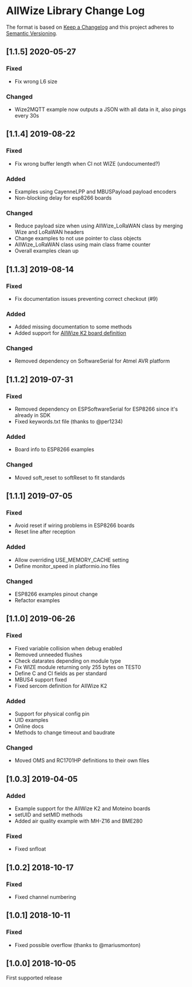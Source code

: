 # AllWize Library Change Log

The format is based on [Keep a Changelog](http://keepachangelog.com/)
and this project adheres to [Semantic Versioning](http://semver.org/).

## [1.1.5] 2020-05-27
### Fixed
- Fix wrong L6 size

### Changed
- Wize2MQTT example now outputs a JSON with all data in it, also pings every 30s

## [1.1.4] 2019-08-22
### Fixed
- Fix wrong buffer length when CI not WIZE (undocumented?)

### Added
- Examples using CayenneLPP and MBUSPayload payload encoders
- Non-blocking delay for esp8266 boards

### Changed
- Reduce payload size when using AllWize_LoRaWAN class by merging Wize and LoRaWAN headers
- Change examples to not use pointer to class objects
- AllWize_LoRaWAN class using main class frame counter
- Overall examples clean up

## [1.1.3] 2019-08-14
### Fixed
- Fix documentation issues preventing correct checkout (#9)

### Added
- Added missing documentation to some methods
- Added support for [AllWize K2 board definition](https://github.com/AllWize/allwize-boards)

### Changed
- Removed dependency on SoftwareSerial for Atmel AVR platform

## [1.1.2] 2019-07-31
### Fixed
- Removed dependency on ESPSoftwareSerial for ESP8266 since it's already in SDK
- Fixed keywords.txt file (thanks to @per1234)

### Added
- Board info to ESP8266 examples

### Changed
- Moved soft_reset to softReset to fit standards

## [1.1.1] 2019-07-05
### Fixed
- Avoid reset if wiring problems in ESP8266 boards
- Reset line after reception

### Added
- Allow overriding USE_MEMORY_CACHE setting
- Define monitor_speed in platformio.ino files

### Changed
- ESP8266 examples pinout change
- Refactor examples

## [1.1.0] 2019-06-26
### Fixed
- Fixed variable collision when debug enabled
- Removed unneeded flushes
- Check datarates depending on module type
- Fix WIZE module returning only 255 bytes on TEST0
- Define C and CI fields as per standard
- MBUS4 support fixed
- Fixed sercom definition for AllWize K2
  
### Added
- Support for physical config pin
- UID examples
- Online docs
- Methods to change timeout and baudrate 

### Changed
- Moved OMS and RC1701HP definitions to their own files

## [1.0.3] 2019-04-05
### Added
- Example support for the AllWize K2 and Moteino boards
- setUID and setMID methods
- Added air quality example with MH-Z16 and BME280

### Fixed
- Fixed snfloat

## [1.0.2] 2018-10-17
### Fixed
- Fixed channel numbering

## [1.0.1] 2018-10-11
### Fixed
- Fixed possible overflow (thanks to @mariusmonton)

## [1.0.0] 2018-10-05
First supported release

